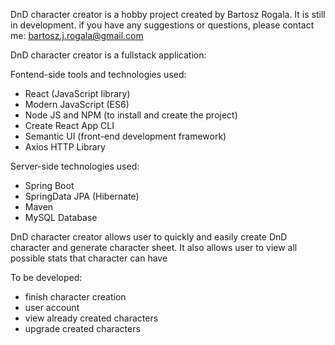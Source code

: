 DnD character creator is a hobby project created by Bartosz Rogala. It is still in development.
if you have any suggestions or questions, please contact me: bartosz.j.rogala@gmail.com

DnD character creator is a fullstack application:

Fontend-side tools and technologies used:
- React (JavaScript library)
- Modern JavaScript (ES6)
- Node JS and NPM (to install and create the project)
- Create React App CLI
- Semantic UI (front-end development framework)
- Axios HTTP Library

Server-side technologies used:
- Spring Boot
- SpringData JPA (Hibernate)
- Maven
- MySQL Database


DnD character creator allows user to quickly and easily create DnD character and generate character sheet. It also allows user to view all possible stats that character can have


To be developed:
- finish character creation
- user account
- view already created characters
- upgrade created characters
